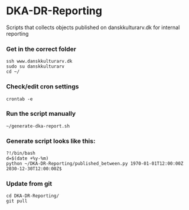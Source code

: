 # DKA-DR-Reporting
Scripts that collects objects published on danskkulturarv.dk for internal reporting


### Get in the correct folder
```
ssh www.danskkulturarv.dk
sudo su danskkulturarv
cd ~/
```

### Check/edit cron settings
```
crontab -e
```

### Run the script manually
```
~/generate-dka-report.sh
```

### Generate script looks like this:
```
?!/bin/bash
d=$(date +%y-%m)
python ~/DKA-DR-Reporting/published_between.py 1970-01-01T12:00:00Z 2030-12-30T12:00:00Z$
```

### Update from git
```
cd DKA-DR-Reporting/
git pull
```
